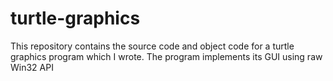 # turtle-graphics
This repository contains the source code and object code for a turtle graphics program which I wrote. The program implements its GUI using raw Win32 API
